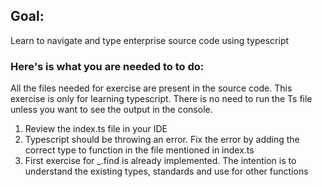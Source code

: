 ## Goal:
Learn to navigate and type enterprise source code using typescript

### Here's is what you are needed to to do:
All the files needed for exercise are present in the source code. This exercise is only for learning typescript. There is no need to run the Ts file unless you want to see the output in the console.
1. Review the index.ts file in your IDE
2. Typescript should be throwing an error. Fix the error by adding the correct type to  function in the file mentioned in index.ts
3. First exercise for _.find is already implemented. The intention is to understand the existing types, standards and use for other functions